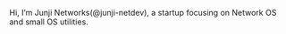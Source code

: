 Hi, I’m Junji Networks(@junji-netdev), a startup focusing on Network OS and small OS utilities.


<!---
junji-netdev/junji-netdev is a ✨ special ✨ repository because its `README.md` (this file) appears on your GitHub profile.
You can click the Preview link to take a look at your changes.
--->
